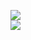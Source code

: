 [![](https://img.shields.io/badge/Made%20With-Github%20Spray-lightgrey.svg?style=for-the-badge&logo=github)](https://github.com/Annihil/github-spray#6422)  
[![](https://i.imgur.com/2DrTn0Z.gif)](https://github.com/Annihil/github-spray)